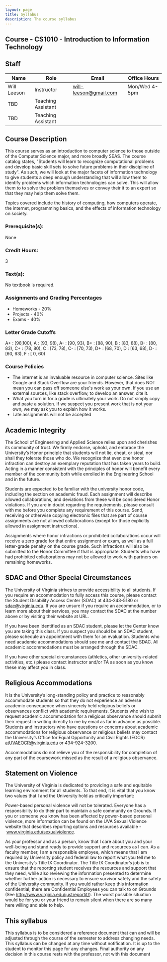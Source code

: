 ```yaml
---
layout: page
title: Syllabus
description: The course syllabus
---
```


## Course - CS1010 - Introduction to Information Technology

## Staff

| Name        	| Role               	| Email                 	| Office Hours  	|
|-------------	|--------------------	|-----------------------	|---------------	|
| Will Leeson 	| Instructor         	| will-leeson@gmail.com 	| Mon/Wed 4-5pm 	|
| TBD         	| Teaching Assistant 	|                       	|               	|
| TBD         	| Teaching Assistant 	|                       	|               	|

## Course Description
This course serves as an introduction to computer science to those outside of the Computer Science major, and more broadly SEAS. The course catalog states, "Students will learn to recognize computational problems and develop basic skill sets to solve future problems in their discipline of study". As such, we will look at the major facets of information technology to give students a deep enough understanding that will allow them to identify problems which information technologies can solve. This will allow them to to solve the problem themselves or convey their it to an expert so that they may help them solve them.

Topics covered include the history of computing, how computers operate, the internet, programming basics, and the effects of information technology on society.

### Prerequisite(s): 
None

### Credit Hours:
3

### Text(s):
No textbook is required. 

### Assignments and Grading Percentages
- Homeworks - 20%
- Projects - 40%
- Exams - 40%

### Letter Grade Cutoffs
A+ : [98,100),
A  : [93, 98),
A- : [90, 93),
B+ : [88, 90),
B  : [83, 88),
B- : [80, 83),
C+ : [78, 80),
C  : [73, 78),
C- : [70, 73),
D+ : [68, 70),
D  : [63, 68),
D- : [60, 63),
F :  [ 0, 60)

### Course Policies
- The internet is an invaluable resource in computer science. Sites like Google and Stack Overflow are your friends. However, that does NOT mean you can pass off someone else's work as your own. If you use an external sources, like stack overflow, to develop an answer, cite it.
- What you turn in for a grade is ultimately your work. Do not simply copy and paste a solution. If we suspect you present work that is not your own, we may ask you to explain how it works.
- Late assignments will not be accepted

## Academic Integrity

The School of Engineering and Applied Science relies upon and cherishes its community of trust. We firmly endorse, uphold, and embrace the University’s Honor principle that students will not lie, cheat, or steal, nor shall they tolerate those who do. We recognize that even one honor infraction can destroy an exemplary reputation that has taken years to build. Acting in a manner consistent with the principles of honor will benefit every member of the community both while enrolled in the Engineering School and in the future.

Students are expected to be familiar with the university honor code, including the section on academic fraud. Each assignment will describe allowed collaborations, and deviations from these will be considered Honor violations. If you are in doubt regarding the requirements, please consult with me before you complete any requirement of this course. Send, receiving or otherwise copying electronic files that are part of course assignments are not allowed collaborations (except for those explicitly allowed in assignment instructions).

Assignments where honor infractions or prohibited collaborations occur will receive a zero grade for that entire assignment or exam, as well as a full letter-grade penalty on the course grade. Such infractions will also be submitted to the Honor Committee if that is appropriate. Students who have had prohibited collaborations may not be allowed to work with partners on remaining homeworks.

## SDAC and Other Special Circumstances

The University of Virginia strives to provide accessibility to all students. If you require an accommodation to fully access this course, please contact the Student Disability Access Center (SDAC) at 434-243-5180 or sdac@virginia.edu. If you are unsure if you require an accommodation, or to learn more about their services, you may contact the SDAC at the number above or by visiting their website at URL.

If you have been identified as an SDAC student, please let the Center know you are taking this class. If you suspect you should be an SDAC student, please schedule an appointment with them for an evaluation. Students who need academic accommodations should see me and contact the SDAC. All academic accommodations must be arranged through the SDAC.

If you have other special circumstances (athletics, other university-related activities, etc.) please contact instructor and/or TA as soon as you know these may affect you in class.

## Religious Accommodations
It is the University’s long-standing policy and practice to reasonably accommodate students so that they do not experience an adverse academic consequence when sincerely held religious beliefs or observances conflict with academic requirements. Students who wish to request academic accommodation for a religious observance should submit their request in writing directly to me by email as far in advance as possible. Students and instructors who have questions or concerns about academic accommodations for religious observance or religious beliefs may contact the University’s Office for Equal Opportunity and Civil Rights (EOCR) atUVAEOCR@virginia.edu or 434-924-3200.

Accommodations do not relieve you of the responsibility for completion of any part of the coursework missed as the result of a religious observance.

## Statement on Violence

The University of Virginia is dedicated to providing a safe and equitable learning environment for all students. To that end, it is vital that you know two values that I and the University hold as critically important:

Power-based personal violence will not be tolerated. Everyone has a responsibility to do their part to maintain a safe community on Grounds. If you or someone you know has been affected by power-based personal violence, more information can be found on the UVA Sexual Violence website that describes reporting options and resources available - www.virginia.edu/sexualviolence.

As your professor and as a person, know that I care about you and your well-being and stand ready to provide support and resources as I can. As a faculty member, I am a responsible employee, which means that I am required by University policy and federal law to report what you tell me to the University’s Title IX Coordinator. The Title IX Coordinator’s job is to ensure that the reporting student receives the resources and support that they need, while also reviewing the information presented to determine whether further action is necessary to ensure survivor safety and the safety of the University community. If you would rather keep this information confidential, there are Confidential Employees you can talk to on Grounds (See http://www.virginia.edu/justreportit/). The worst possible situation would be for you or your friend to remain silent when there are so many here willing and able to help.

## This syllabus
This syllabus is to be considered a reference document that can and will be adjusted through the course of the semester to address changing needs. This syllabus can be changed at any time without notification. It is up to the student to monitor this page for any changes. Final authority on any decision in this course rests with the professor, not with this document